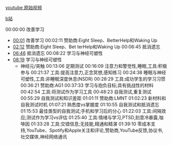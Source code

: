[youtube 原始视频](https://www.youtube.com/watch?v=ddq8JIMhz7c&ab_channel=AndrewHuberman)

[b站](https://www.bilibili.com/video/BV1BopsenEaW/?spm_id_from=333.788.top_right_bar_window_history.content.click&vd_source=22af953ea4c09540ad1966711a2d53f0)

00:00:00 改善学习 
- [00:01](https://www.bilibili.com/video/BV1BopsenEaW/?t=1.04301#t=1.04) 改善学习
00:02:11 赞助商:Eight Sleep、BetterHelp和Waking Up 
- [02:12](https://www.bilibili.com/video/BV1BopsenEaW/?t=132.292201#t=02:12.29) 赞助商:Eight Sleep、Bet terHelp和Waking Up 
00:06:45 抵消遗忘 
- [06:46](https://www.bilibili.com/video/BV1BopsenEaW/?t=406.061136#t=06:46.06) 抵消遗忘
00:08:22 学习与神经可塑性 
- [08:19](https://www.bilibili.com/video/BV1BopsenEaW/?t=499.760836#t=08:19.76) 学习与神经可塑性
	- 神经元/突触
00:13:06 定期测试
00:16:09 注意力和警觉性,睡眠,工具:积极参与 
00:21:37 工具:提高注意力,正念冥想,感知练习 
00:24:38 睡眠与神经可塑性,工具:非睡眠深度休息(NSDR) 
00:28:29 工具:成功学生的学习习惯 
00:36:21 赞助商:AG1 
00:37:33 学习与抱负目标;具有挑战性的材料 
00:42:54 工具:将测试作为学习工具 
00:48:23 自我测试,重复测试 
00:55:29 自我测试和知识差距 
01:01:11 赞助商:LMNT 
01:02:23 新材料和自我测试时机 
01:07:21 熟悉度vs掌握度 
01:10:55 自我测试和抵消遗忘 
01:15:53 最佳类型的自我测试;手机和学习后的分心 
01:22:03 工具:间隔效应;测试作为学习vs评估 
01:25:40 工具:情绪与学习,PTSD,刻意冷暴露,咖啡因 
01:33:28 工具:交错信息;无技能,精通和精湛 
01:39:10 零成本支持,YouTube、Spotify和Apple关注和评论,赞助商,YouTube反馈,协议书,社交媒体,神经网络通讯